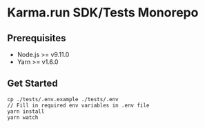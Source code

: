 Karma.run SDK/Tests Monorepo
============================

Prerequisites
-------------
- Node.js >= v9.11.0
- Yarn >= v1.6.0

Get Started
-----------
```
cp ./tests/.env.example ./tests/.env
// Fill in required env variables in .env file
yarn install
yarn watch
```
